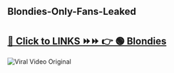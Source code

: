 
 ## Blondies-Only-Fans-Leaked

# <h2><a href="https://clipsfans.com/Blondies&ref=git">🔗 Click to LINKS ⏩⏩ 👉 🟢 Blondies </a></h2>

<a href="https://clipsfans.com/Blondies&ref=git" rel="nofollow" data-target="animated-image.originalLink"><img src="https://i.ibb.co.com/xMMVF88/686577567.gif" alt="Viral Video Original" style="max-width: 100%; display: inline-block;" data-target="animated-image.originalImage"></a>
